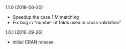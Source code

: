 1.1.0 (2018-06-20)
  - Speedup the case 1:M matching
  - Fix bug in "number of folds used in cross validation"

1.0.1 (2016-09-26)
  - initial CRAN release
